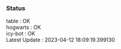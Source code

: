### Status


table : OK  
hogwarts : OK  
icy-bot : OK  
Latest Update : 2023-04-12 18:09:19.399130
